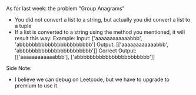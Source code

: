 As for last week: the problem "Group Anagrams"
- You did not convert a list to a string, 
  but actually you did convert a list to a tuple
- If a list is converted to a string using
  the method you mentioned, it will result this way:
  Example:
  Input: ['aaaaaaaaaaaabbb', 'abbbbbbbbbbbbbbbbbbbbbbb']
  Output: [['aaaaaaaaaaaabbb', 'abbbbbbbbbbbbbbbbbbbbbbb']]
  Correct Output: [['aaaaaaaaaaaabbb'], ['abbbbbbbbbbbbbbbbbbbbbbb']]

Side Note:
- I believe we can debug on Leetcode, but we have to upgrade to premium to use it.
